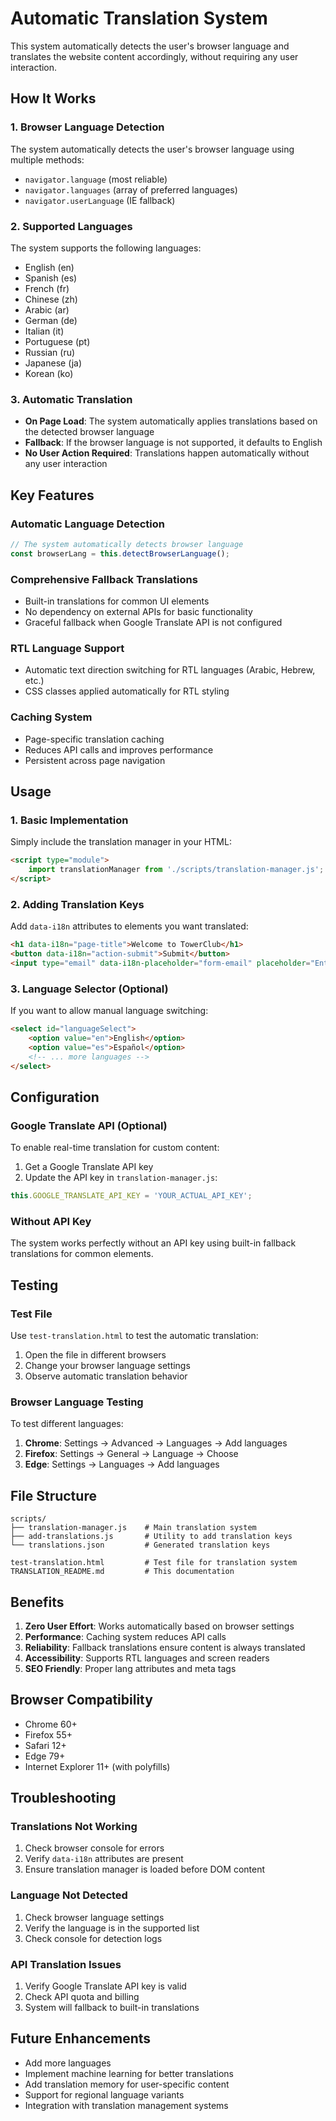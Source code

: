 # Automatic Translation System

This system automatically detects the user's browser language and translates the website content accordingly, without requiring any user interaction.

## How It Works

### 1. Browser Language Detection
The system automatically detects the user's browser language using multiple methods:
- `navigator.language` (most reliable)
- `navigator.languages` (array of preferred languages)
- `navigator.userLanguage` (IE fallback)

### 2. Supported Languages
The system supports the following languages:
- English (en)
- Spanish (es)
- French (fr)
- Chinese (zh)
- Arabic (ar)
- German (de)
- Italian (it)
- Portuguese (pt)
- Russian (ru)
- Japanese (ja)
- Korean (ko)

### 3. Automatic Translation
- **On Page Load**: The system automatically applies translations based on the detected browser language
- **Fallback**: If the browser language is not supported, it defaults to English
- **No User Action Required**: Translations happen automatically without any user interaction

## Key Features

### Automatic Language Detection
```javascript
// The system automatically detects browser language
const browserLang = this.detectBrowserLanguage();
```

### Comprehensive Fallback Translations
- Built-in translations for common UI elements
- No dependency on external APIs for basic functionality
- Graceful fallback when Google Translate API is not configured

### RTL Language Support
- Automatic text direction switching for RTL languages (Arabic, Hebrew, etc.)
- CSS classes applied automatically for RTL styling

### Caching System
- Page-specific translation caching
- Reduces API calls and improves performance
- Persistent across page navigation

## Usage

### 1. Basic Implementation
Simply include the translation manager in your HTML:

```html
<script type="module">
    import translationManager from './scripts/translation-manager.js';
</script>
```

### 2. Adding Translation Keys
Add `data-i18n` attributes to elements you want translated:

```html
<h1 data-i18n="page-title">Welcome to TowerClub</h1>
<button data-i18n="action-submit">Submit</button>
<input type="email" data-i18n-placeholder="form-email" placeholder="Enter email">
```

### 3. Language Selector (Optional)
If you want to allow manual language switching:

```html
<select id="languageSelect">
    <option value="en">English</option>
    <option value="es">Español</option>
    <!-- ... more languages -->
</select>
```

## Configuration

### Google Translate API (Optional)
To enable real-time translation for custom content:

1. Get a Google Translate API key
2. Update the API key in `translation-manager.js`:
```javascript
this.GOOGLE_TRANSLATE_API_KEY = 'YOUR_ACTUAL_API_KEY';
```

### Without API Key
The system works perfectly without an API key using built-in fallback translations for common elements.

## Testing

### Test File
Use `test-translation.html` to test the automatic translation:

1. Open the file in different browsers
2. Change your browser language settings
3. Observe automatic translation behavior

### Browser Language Testing
To test different languages:
1. **Chrome**: Settings → Advanced → Languages → Add languages
2. **Firefox**: Settings → General → Language → Choose
3. **Edge**: Settings → Languages → Add languages

## File Structure

```
scripts/
├── translation-manager.js    # Main translation system
├── add-translations.js       # Utility to add translation keys
└── translations.json         # Generated translation keys

test-translation.html         # Test file for translation system
TRANSLATION_README.md         # This documentation
```

## Benefits

1. **Zero User Effort**: Works automatically based on browser settings
2. **Performance**: Caching system reduces API calls
3. **Reliability**: Fallback translations ensure content is always translated
4. **Accessibility**: Supports RTL languages and screen readers
5. **SEO Friendly**: Proper lang attributes and meta tags

## Browser Compatibility

- Chrome 60+
- Firefox 55+
- Safari 12+
- Edge 79+
- Internet Explorer 11+ (with polyfills)

## Troubleshooting

### Translations Not Working
1. Check browser console for errors
2. Verify `data-i18n` attributes are present
3. Ensure translation manager is loaded before DOM content

### Language Not Detected
1. Check browser language settings
2. Verify the language is in the supported list
3. Check console for detection logs

### API Translation Issues
1. Verify Google Translate API key is valid
2. Check API quota and billing
3. System will fallback to built-in translations

## Future Enhancements

- Add more languages
- Implement machine learning for better translations
- Add translation memory for user-specific content
- Support for regional language variants
- Integration with translation management systems 